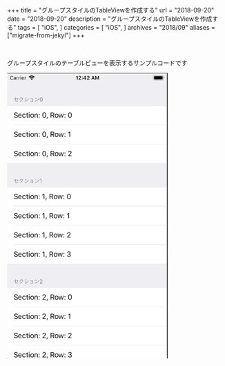 +++
title = "グループスタイルのTableViewを作成する"
url = "2018-09-20"
date = "2018-09-20"
description = "グループスタイルのTableViewを作成する"
tags = [
    "iOS",
]
categories = [
    "iOS",
]
archives = "2018/09"
aliases = ["migrate-from-jekyl"]
+++

<br>

グループスタイルのテーブルビューを表示するサンプルコードです

![alt](1.gif)

<script src="https://gist.github.com/O-Junpei/8c8de5429f79441a3f2d7461e77f2c26.js"></script>
